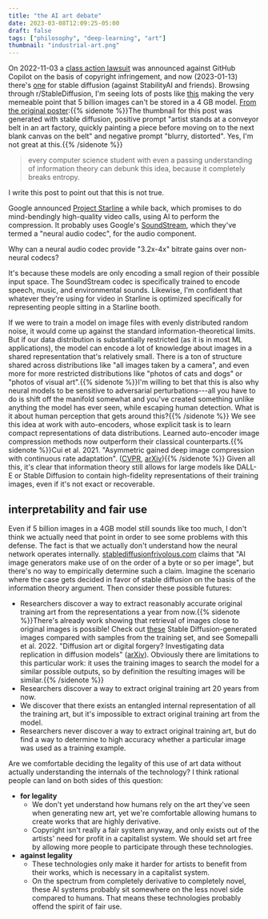 ```yaml
---
title: "the AI art debate"
date: 2023-03-08T12:09:25-05:00
draft: false
tags: ["philosophy", "deep-learning", "art"]
thumbnail: "industrial-art.png"
---
```


On 2022-11-03 a [class action lawsuit](https://githubcopilotlitigation.com/) was announced against GitHub Copilot on the basis of copyright infringement, and now (2023-01-13) there's [one](https://stablediffusionlitigation.com/) for stable diffusion (against StabilityAI and friends). Browsing through r/StableDiffusion, I'm seeing lots of posts like [this](https://libreddit.kylrth.com/r/StableDiffusion/comments/10e13r3/the_lawyers_suing_stable_diffusion_when_you_tell/) making the very memeable point that 5 billion images can't be stored in a 4 GB model. [From the original poster](https://libreddit.kylrth.com/r/StableDiffusion/comments/10e13r3/the_lawyers_suing_stable_diffusion_when_you_tell/j4oeny6/?context=3):{{% sidenote %}}The thumbnail for this post was generated with stable diffusion, positive prompt "artist stands at a conveyor belt in an art factory, quickly painting a piece before moving on to the next blank canvas on the belt" and negative prompt "blurry, distorted". Yes, I'm not great at this.{{% /sidenote %}}

> every computer science student with even a passing understanding of information theory can debunk this idea, because it completely breaks entropy.

I write this post to point out that this is not true.

Google announced [Project Starline](https://blog.google/technology/research/project-starline/) a while back, which promises to do  mind-bendingly high-quality video calls, using AI to perform the compression. It probably uses Google's [SoundStream](https://ai.googleblog.com/2021/08/soundstream-end-to-end-neural-audio.html), which they've termed a "neural audio codec", for the audio component.

Why can a neural audio codec provide "3.2x-4x" bitrate gains over non-neural codecs?

It's because these models are only encoding a small region of their possible input space. The SoundStream codec is specifically trained to encode speech, music, and environmental sounds. Likewise, I'm confident that whatever they're using for video in Starline is optimized specifically for representing people sitting in a Starline booth.

If we were to train a model on image files with evenly distributed random noise, it would come up against the standard information-theoretical limits. But if our data distribution is substantially restricted (as it is in most ML applications), the model can encode a lot of knowledge about images in a shared representation that's relatively small. There is a ton of structure shared across distributions like "all images taken by a camera", and even more for more restricted distributions like "photos of cats and dogs" or "photos of visual art".{{% sidenote %}}I'm willing to bet that this is also why neural models to be sensitive to adversarial perturbations---all you have to do is shift off the manifold somewhat and you've created something unlike anything the model has ever seen, while escaping human detection. What is it about human perception that gets around this?{{% /sidenote %}} We see this idea at work with auto-encoders, whose explicit task is to learn compact representations of data distributions. Learned auto-encoder image compression methods now outperform their classical counterparts.{{% sidenote %}}Cui et al. 2021. "Asymmetric gained deep image compression with continuous rate adaptation". ([CVPR](https://openaccess.thecvf.com/content/CVPR2021/html/Cui_Asymmetric_Gained_Deep_Image_Compression_With_Continuous_Rate_Adaptation_CVPR_2021_paper.html), [arXiv](https://arxiv.org/abs/2003.02012)){{% /sidenote %}} Given all this, it's clear that information theory still allows for large models like DALL-E or Stable Diffusion to contain high-fidelity representations of their training images, even if it's not exact or recoverable.

## interpretability and fair use

Even if 5 billion images in a 4GB model still sounds like too much, I don't think we actually need that point in order to see some problems with this defense. The fact is that we actually don't understand how the neural network operates internally. [stablediffusionfrivolous.com](http://www.stablediffusionfrivolous.com/) claims that "AI image generators make use of on the order of a byte or so per image", but there's no way to empirically determine such a claim. Imagine the scenario where the case gets decided in favor of stable diffusion on the basis of the information theory argument. Then consider these possible futures:

- Researchers discover a way to extract reasonably accurate original training art from the representations a year from now.{{% sidenote %}}There's already work showing that retrieval of images close to original images is possible! Check out [these](replication.png) Stable Diffusion-generated images compared with samples from the training set, and see Somepalli et al. 2022. "Diffusion art or digital forgery? Investigating data replication in diffusion models" ([arXiv](https://arxiv.org/abs/2003.02012)). Obviously there are limitations to this particular work: it uses the training images to search the model for a similar possible outputs, so by definition the resulting images will be similar.{{% /sidenote %}}
- Researchers discover a way to extract original training art 20 years from now.
- We discover that there exists an entangled internal representation of all the training art, but it's impossible to extract original training art from the model.
- Researchers never discover a way to extract original training art, but do find a way to determine to high accuracy whether a particular image was used as a training example.

Are we comfortable deciding the legality of this use of art data without actually understanding the internals of the technology? I think rational people can land on both sides of this question:

- **for legality**
  - We don't yet understand how humans rely on the art they've seen when generating new art, yet we're comfortable allowing humans to create works that are highly derivative.
  - Copyright isn't really a fair system anyway, and only exists out of the artists' need for profit in a capitalist system. We should set art free by allowing more people to participate through these technologies.
- **against legality**
  - These technologies only make it harder for artists to benefit from their works, which is necessary in a capitalist system.
  - On the spectrum from completely derivative to completely novel, these AI systems probably sit somewhere on the less novel side compared to humans. That means these technologies probably offend the spirit of fair use.
